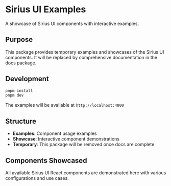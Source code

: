 # Sirius UI Examples

A showcase of Sirius UI components with interactive examples.

## Purpose

This package provides temporary examples and showcases of the Sirius UI components. It will be replaced by comprehensive documentation in the docs package.

## Development

```bash
pnpm install
pnpm dev
```

The examples will be available at `http://localhost:4000`

## Structure

- **Examples**: Component usage examples
- **Showcase**: Interactive component demonstrations
- **Temporary**: This package will be removed once docs are complete

## Components Showcased

All available Sirius UI React components are demonstrated here with various configurations and use cases.
